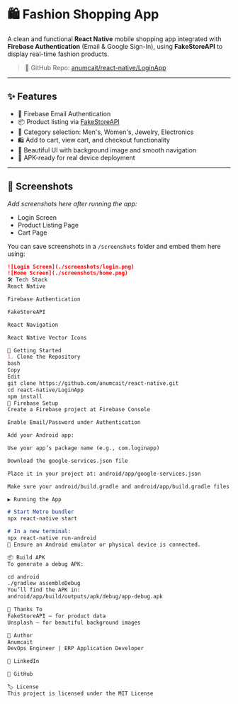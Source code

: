 # 🛍️ Fashion Shopping App

A clean and functional **React Native** mobile shopping app integrated with **Firebase Authentication** (Email & Google Sign-In), using **FakeStoreAPI** to display real-time fashion products.

> 📍 GitHub Repo: [anumcait/react-native/LoginApp](https://github.com/anumcait/react-native/tree/master/LoginApp)

---

## ✨ Features

- 🔐 Firebase Email Authentication
- 📦 Product listing via [FakeStoreAPI](https://fakestoreapi.com/)
- 🧭 Category selection: Men's, Women's, Jewelry, Electronics
- 🛍️ Add to cart, view cart, and checkout functionality
- 🎨 Beautiful UI with background image and smooth navigation
- 📱 APK-ready for real device deployment

---

## 📸 Screenshots

_Add screenshots here after running the app:_

- Login Screen  
- Product Listing Page  
- Cart Page

You can save screenshots in a `/screenshots` folder and embed them here using:

```markdown
![Login Screen](./screenshots/login.png)
![Home Screen](./screenshots/home.png)
🛠️ Tech Stack
React Native

Firebase Authentication

FakeStoreAPI

React Navigation

React Native Vector Icons

🚀 Getting Started
1. Clone the Repository
bash
Copy
Edit
git clone https://github.com/anumcait/react-native.git
cd react-native/LoginApp
npm install
🔑 Firebase Setup
Create a Firebase project at Firebase Console

Enable Email/Password under Authentication

Add your Android app:

Use your app’s package name (e.g., com.loginapp)

Download the google-services.json file

Place it in your project at: android/app/google-services.json

Make sure your android/build.gradle and android/app/build.gradle files are configured for Firebase (most of this is already set up if you followed docs).

▶️ Running the App

# Start Metro bundler
npx react-native start

# In a new terminal:
npx react-native run-android
🔄 Ensure an Android emulator or physical device is connected.

📦 Build APK
To generate a debug APK:

cd android
./gradlew assembleDebug
You’ll find the APK in:
android/app/build/outputs/apk/debug/app-debug.apk

🙌 Thanks To
FakeStoreAPI – for product data
Unsplash – for beautiful background images

👤 Author
Anumcait
DevOps Engineer | ERP Application Developer

🔗 LinkedIn

📂 GitHub

🏷 License
This project is licensed under the MIT License
